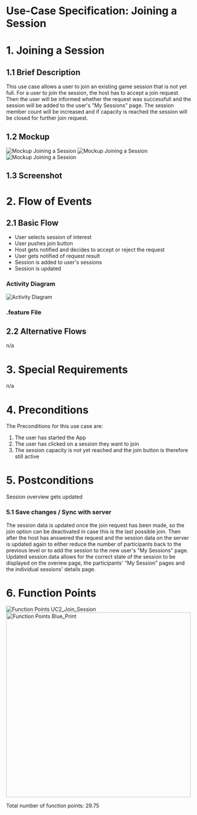 # Use-Case Specification: Joining a Session

# 1. Joining a Session

## 1.1 Brief Description
This use case allows a user to join an existing game session that is not yet full. For a user to join the session, the host has to accept a join request. Then the user will be informed whether the request was successfull and the session will be added to the user's "My Sessions" page. The session member count will be increased and if capacity is reached the session will be closed for further join request.


## 1.2 Mockup
![Mockup Joining a Session](../mockups/Join_Session_prejoin.png)
![Mockup Joining a Session](../mockups/Join_session_full.png)
![Mockup Joining a Session](../mockups/Join_Session_afterjoin.png)


## 1.3 Screenshot

# 2. Flow of Events

## 2.1 Basic Flow
- User selects session of interest
- User pushes join button
- Host gets notified and decides to accept or reject the request
- User gets notified of request result
- Session is added to user's sessions
- Session is updated

### Activity Diagram
![Activity Diagram](../activity_diagrams/UCD2_Join_Session.png)

### .feature File


## 2.2 Alternative Flows
n/a

# 3. Special Requirements
n/a

# 4. Preconditions
The Preconditions for this use case are:
1. The user has started the App
2. The user has clicked on a session they want to join
3. The session capacity is not yet reached and the join button is therefore still active

# 5. Postconditions
Session overview gets updated

### 5.1 Save changes / Sync with server
The session data is updated once the join request has been made, so the join option can be deactivated in case this is the last possible join.
Then after the host has answered the request and the session data on the server is updated again to either reduce the number of participants back to the previous level or to add the session to the new user's "My Sessions" page.
Updated session data allows for the correct state of the session to be displayed on the overiew page, the participants' "My Session" pages and the individual sessions' details page.


# 6. Function Points
![Function Points UC2_Join_Session](../function_points/UC2_Joining.png)
<img src="../function_points/Blue_print.png" alt="Function Points Blue_Print" width="500"/>

Total number of function points: 29.75
